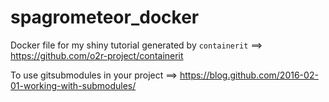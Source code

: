 # spagrometeor_docker

Docker file for my shiny tutorial generated by `containerit` ==> https://github.com/o2r-project/containerit

To use gitsubmodules in your project ==> https://blog.github.com/2016-02-01-working-with-submodules/
